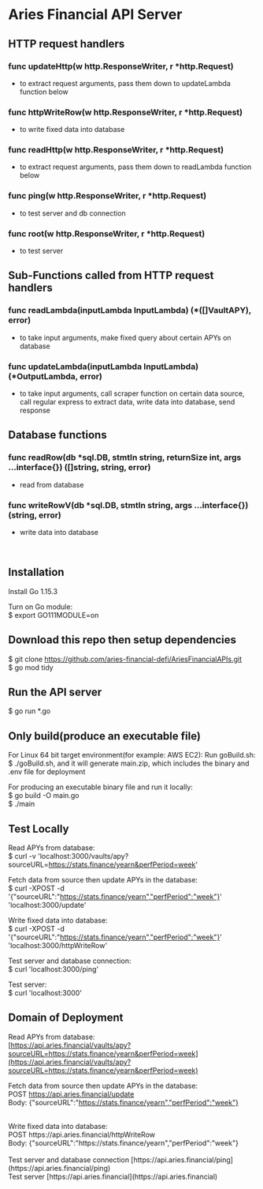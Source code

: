# Aries Financial API Server

## HTTP request handlers
### func updateHttp(w http.ResponseWriter, r *http.Request)
- to extract request arguments, pass them down to updateLambda function below

### func httpWriteRow(w http.ResponseWriter, r *http.Request)
- to write fixed data into database

### func readHttp(w http.ResponseWriter, r *http.Request)
- to extract request arguments, pass them down to readLambda function below

### func ping(w http.ResponseWriter, r *http.Request) 
- to test server and db connection

### func root(w http.ResponseWriter, r *http.Request) 
- to test server

## Sub-Functions called from HTTP request handlers
### func readLambda(inputLambda InputLambda) (*([]VaultAPY), error) 
- to take input arguments, make fixed query about certain APYs on database 

### func updateLambda(inputLambda InputLambda) (*OutputLambda, error)
- to take input arguments, call scraper function on certain data source, call regular express to extract data, write data into database, send response

## Database functions
### func readRow(db *sql.DB, stmtIn string, returnSize int, args ...interface{}) ([]string, string, error)
- read from database

### func writeRowV(db *sql.DB, stmtIn string, args ...interface{}) (string, error)
- write data into database

<br>

## Installation
Install Go 1.15.3

Turn on Go module: <br>
$ export GO111MODULE=on

## Download this repo then setup dependencies
$ git clone https://github.com/aries-financial-defi/AriesFinancialAPIs.git  <br>
$ go mod tidy

## Run the API server
$ go run *.go

## Only build(produce an executable file)
For Linux 64 bit target environment(for example: AWS EC2): 
Run goBuild.sh:  <br>
$ ./goBuild.sh, and it will generate main.zip, which includes the binary and .env file for deployment

For producing an executable binary file and run it locally: <br>
$ go build -O main.go <br>
$ ./main

## Test Locally
Read APYs from database: <br>
$ curl -v 'localhost:3000/vaults/apy?sourceURL=https://stats.finance/yearn&perfPeriod=week'

Fetch data from source then update APYs in the database: <br>
$ curl -XPOST -d '{"sourceURL":"https://stats.finance/yearn","perfPeriod":"week"}' 'localhost:3000/update'

Write fixed data into database: <br>
$ curl -XPOST -d '{"sourceURL":"https://stats.finance/yearn","perfPeriod":"week"}' 'localhost:3000/httpWriteRow'

Test server and database connection: <br>
$ curl 'localhost:3000/ping'

Test server: <br>
$ curl 'localhost:3000'


## Domain of Deployment
Read APYs from database: <br> [https://api.aries.financial/vaults/apy?sourceURL=https://stats.finance/yearn&perfPeriod=week](https://api.aries.financial/vaults/apy?sourceURL=https://stats.finance/yearn&perfPeriod=week)

Fetch data from source then update APYs in the database:<br>
POST https://api.aries.financial/update <br>
Body: {"sourceURL":"https://stats.finance/yearn","perfPeriod":"week"}

<br>
Write fixed data into database:<br>
POST https://api.aries.financial/httpWriteRow <br>
Body: {"sourceURL":"https://stats.finance/yearn","perfPeriod":"week"}

<br>
<br>
Test server and database connection [https://api.aries.financial/ping](https://api.aries.financial/ping)
<br>
Test server [https://api.aries.financial](https://api.aries.financial)


